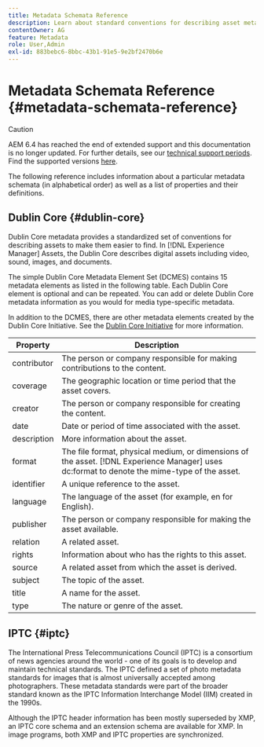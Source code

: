 ```yaml
---
title: Metadata Schemata Reference
description: Learn about standard conventions for describing asset metadata, including Dublin Core, IPTC, and other metadata schema. 
contentOwner: AG
feature: Metadata
role: User,Admin
exl-id: 883bebc6-8bbc-43b1-91e5-9e2bf2470b6e
---
```

# Metadata Schemata Reference {#metadata-schemata-reference}

>[!CAUTION]
>
>AEM 6.4 has reached the end of extended support and this documentation is no longer updated. For further details, see our [technical support periods](https://helpx.adobe.com/support/programs/eol-matrix.html). Find the supported versions [here](https://experienceleague.adobe.com/docs/).

The following reference includes information about a particular metadata schemata (in alphabetical order) as well as a list of properties and their definitions.

## Dublin Core {#dublin-core}

Dublin Core metadata provides a standardized set of conventions for describing assets to make them easier to find. In [!DNL Experience Manager] Assets, the Dublin Core describes digital assets including video, sound, images, and documents.

The simple Dublin Core Metadata Element Set (DCMES) contains 15 metadata elements as listed in the following table. Each Dublin Core element is optional and can be repeated. You can add or delete Dublin Core metadata information as you would for media type-specific metadata.

In addition to the DCMES, there are other metadata elements created by the Dublin Core Initiative. See the [Dublin Core Initiative](https://dublincore.org/) for more information.

| Property | Description |
|---|---|
| contributor | The person or company responsible for making contributions to the content. |
| coverage | The geographic location or time period that the asset covers. |
| creator | The person or company responsible for creating the content. |
| date | Date or period of time associated with the asset. |
| description | More information about the asset. |
| format | The file format, physical medium, or dimensions of the asset. [!DNL Experience Manager] uses dc:format to denote the mime-type of the asset. |
| identifier | A unique reference to the asset. |
| language | The language of the asset (for example, en for English). |
| publisher | The person or company responsible for making the asset available. |
| relation | A related asset. |
| rights | Information about who has the rights to this asset. |
| source | A related asset from which the asset is derived. |
| subject | The topic of the asset. |
| title | A name for the asset. |
| type | The nature or genre of the asset. |

## IPTC {#iptc}

The International Press Telecommunications Council (IPTC) is a consortium of news agencies around the world - one of its goals is to develop and maintain technical standards. The IPTC defined a set of photo metadata standards for images that is almost universally accepted among photographers. These metadata standards were part of the broader standard known as the IPTC Information Interchange Model (IIM) created in the 1990s.

Although the IPTC header information has been mostly superseded by XMP, an IPTC core schema and an extension schema are available for XMP. In image programs, both XMP and IPTC properties are synchronized.
